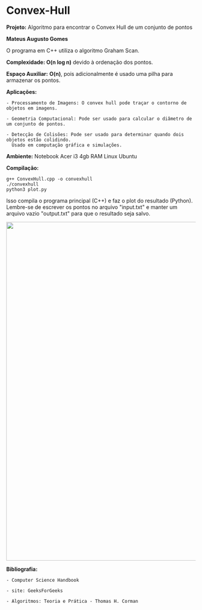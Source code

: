 # Convex-Hull
**Projeto:** Algoritmo para encontrar o Convex Hull de um conjunto de pontos

**Mateus Augusto Gomes**

O programa em C++ utiliza o algoritmo Graham Scan.

**Complexidade: O(n log n)** devido à ordenação dos pontos.

**Espaço Auxiliar:** **O(n)**, pois adicionalmente é usado uma pilha para armazenar os pontos.

**Aplicações:**

    - Processamento de Imagens: O convex hull pode traçar o contorno de objetos em imagens. 
    
    - Geometria Computacional: Pode ser usado para calcular o diâmetro de um conjunto de pontos.
    
    - Detecção de Colisões: Pode ser usado para determinar quando dois objetos estão colidindo. 
      Usado em computação gráfica e simulações.



**Ambiente:** Notebook Acer i3 4gb RAM
          Linux Ubuntu

        
**Compilação:**

    g++ ConvexHull.cpp -o convexhull
    ./convexhull
    python3 plot.py
    
Isso compila o programa principal (C++) e faz o plot do resultado (Python). Lembre-se de escrever os pontos no arquivo "input.txt" e manter um arquivo vazio "output.txt" para que o resultado seja salvo.

<div align="center">
<img src="https://github.com/Mateusg2022/Convex-Hull/assets/168873690/9b25c20b-45cf-40c0-909e-33535be07684" width="900px" />
</div>

**Bibliografia:**

    - Computer Science Handbook
    
    - site: GeeksForGeeks
    
    - Algoritmos: Teoria e Prática - Thomas H. Corman
